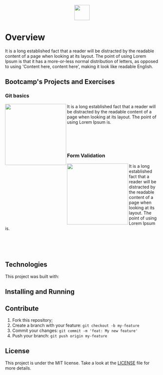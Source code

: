 <p align="center">
  <img src="https://satellasoft.com/img/logo.png" height="50px"/>
</p>

# Overview
It is a long established fact that a reader will be distracted by the readable content of a page when looking at its layout. The point of using Lorem Ipsum is that it has a more-or-less normal distribution of letters, as opposed to using 'Content here, content here', making it look like readable English.

## Bootcamp's Projects and Exercises

### Git basics

[<img align="left" width="200px" src="https://www.webdevdrops.com/wp-content/uploads/2020/04/git-1.png" />](https://www.webdevdrops.com/wp-content/uploads/2020/04/git-1.png) It is a long established fact that a reader will be distracted by the readable content of a page when looking at its layout. The point of using Lorem Ipsum is.
<br>
<br>
<br>
<br>
<br>

### Form Validation
[<img align="left" width="200px" src="https://i2.wp.com/www.cssscript.com/wp-content/uploads/2017/12/js-form-validator.js.png?fit=555%2C404&ssl=1" />](https://i2.wp.com/www.cssscript.com/wp-content/uploads/2017/12/js-form-validator.js.png?fit=555%2C404&ssl=1) It is a long established fact that a reader will be distracted by the readable content of a page when looking at its layout. The point of using Lorem Ipsum is.
<br>
<br>
<br>
<br>
<br>

## Technologies 
This project was built with:

## Installing and Running  
 
## Contribute
 1. Fork this repository;
 2. Create a branch with your feature: ```git checkout -b my-feature```
 3. Commit your changes: ```git commit -m 'feat: My new feature'```
 4. Push your branch: ```git push origin my-feature```
 
## License
This project is under the MIT license. Take a look at the [LICENSE](LICENSE.md) file for more details.
